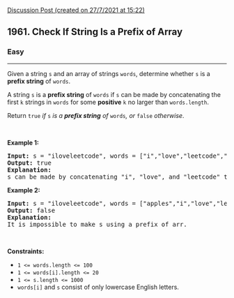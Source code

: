 [Discussion Post (created on 27/7/2021 at 15:22)](https://leetcode.com/problems/check-if-string-is-a-prefix-of-array/discuss/1428878/Easy-C%2B%2B-O(N))  
<h2>1961. Check If String Is a Prefix of Array</h2><h3>Easy</h3><hr><div><p>Given a string <code>s</code> and an array of strings <code>words</code>, determine whether <code>s</code> is a <strong>prefix string</strong> of <code>words</code>.</p>

<p>A string <code>s</code> is a <strong>prefix string</strong> of <code>words</code> if <code>s</code> can be made by concatenating the first <code>k</code> strings in <code>words</code> for some <strong>positive</strong> <code>k</code> no larger than <code>words.length</code>.</p>

<p>Return <code>true</code><em> if </em><code>s</code><em> is a <strong>prefix string</strong> of </em><code>words</code><em>, or </em><code>false</code><em> otherwise</em>.</p>

<p>&nbsp;</p>
<p><strong>Example 1:</strong></p>

<pre><strong>Input:</strong> s = "iloveleetcode", words = ["i","love","leetcode","apples"]
<strong>Output:</strong> true
<strong>Explanation:</strong>
s can be made by concatenating "i", "love", and "leetcode" together.
</pre>

<p><strong>Example 2:</strong></p>

<pre><strong>Input:</strong> s = "iloveleetcode", words = ["apples","i","love","leetcode"]
<strong>Output:</strong> false
<strong>Explanation:</strong>
It is impossible to make s using a prefix of arr.</pre>

<p>&nbsp;</p>
<p><strong>Constraints:</strong></p>

<ul>
	<li><code>1 &lt;= words.length &lt;= 100</code></li>
	<li><code>1 &lt;= words[i].length &lt;= 20</code></li>
	<li><code>1 &lt;= s.length &lt;= 1000</code></li>
	<li><code>words[i]</code> and <code>s</code> consist of only lowercase English letters.</li>
</ul>
</div>
